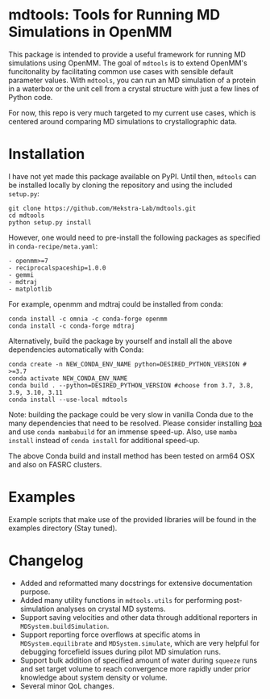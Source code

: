 # mdtools: Tools for Running MD Simulations in OpenMM

This package is intended to provide a useful framework for running MD
simulations using OpenMM. The goal of `mdtools` is to extend
OpenMM's funcitonality by facilitating common use cases with sensible default
parameter values. With `mdtools`, you can run an MD simulation of a protein in a
waterbox or the unit cell from a crystal structure with just a few lines of Python code.

For now, this repo is very much targeted to my current use cases, which is centered around comparing MD simulations to crystallographic data.

# Installation

I have not yet made this package available on PyPI. Until then, `mdtools` can be
installed locally by cloning the repository and using the included `setup.py`:

```
git clone https://github.com/Hekstra-Lab/mdtools.git
cd mdtools
python setup.py install
```

However, one would need to pre-install the following packages as specified in `conda-recipe/meta.yaml`:

```
- openmm>=7
- reciprocalspaceship=1.0.0 
- gemmi 
- mdtraj
- matplotlib
```

For example, openmm and mdtraj could be installed from conda:
```
conda install -c omnia -c conda-forge openmm
conda install -c conda-forge mdtraj
```

Alternatively, build the package by yourself and install all the above dependencies automatically with Conda:
```
conda create -n NEW_CONDA_ENV_NAME python=DESIRED_PYTHON_VERSION # >=3.7 
conda activate NEW_CONDA_ENV_NAME
conda build . --python=DESIRED_PYTHON_VERSION #choose from 3.7, 3.8, 3.9, 3.10, 3.11
conda install --use-local mdtools
```

Note: building the package could be very slow in vanilla Conda due to the many dependencies that need to be resolved. Please consider installing [boa](https://github.com/mamba-org/boa) and use `conda mambabuild` for an immense speed-up. Also, use `mamba install` instead of `conda install` for additional speed-up.

The above Conda build and install method has been tested on arm64 OSX and also on FASRC clusters. 


# Examples

Example scripts that make use of the provided libraries will be found in the
examples directory (Stay tuned).

# Changelog
* Added and reformatted many docstrings for extensive documentation purpose.
* Added many utility functions in `mdtools.utils` for performing post-simulation
analyses on crystal MD systems.
* Support saving velocities and other data through additional reporters in 
`MDSystem.buildSimulation`.
* Support reporting force overflows at specific atoms in `MDSystem.equilibrate` 
and `MDSystem.simulate`, which are very helpful for debugging forcefield issues
during pilot MD simulation runs.
* Support bulk addition of specified amount of water during `squeeze` runs and 
set target volume to reach convergence more rapidly under prior knowledge about 
system density or volume.
* Several minor QoL changes.


